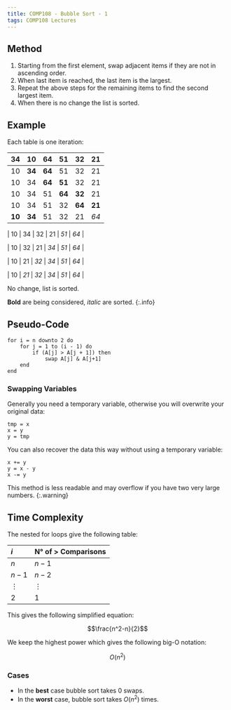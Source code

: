 ```yaml
---
title: COMP108 - Bubble Sort - 1
tags: COMP108 Lectures
---
```

## Method

1. Starting from the first element, swap adjacent items if they are not in ascending order.
1. When last item is reached, the last item is the largest.
1. Repeat the above steps for the remaining items to find the second largest item.
1. When there is no change the list is sorted.

## Example
Each table is one iteration:

| **34** | **10** | 64 | 51 | 32 | 21 |
| :-: | :-: | :-: | :-: | :-: | :-: |
| 10 | **34** | **64** | 51 | 32 | 21 |
| 10 | 34 | **64** | **51** | 32 | 21 |
| 10 | 34 | 51 | **64** | **32** | 21 |
| 10 | 34 | 51 | 32 | **64** | **21** |
| **10** | **34** | 51 | 32 | 21 | *64* |

| 10 | 34 | 32 | 21 | *51* | *64* |

| 10 | 32 | 21 | *34* | *51* | *64* |

| 10 | 21 | *32* | *34* | *51* | *64* |

| 10 | *21* | *32* | *34* | *51* | *64* |

No change, list is sorted.

**Bold** are being considered, *italic* are sorted.
{:.info}

## Pseudo-Code

```
for i = n downto 2 do
	for j = 1 to (i - 1) do
		if (A[j] > A[j + 1]) then
			swap A[j] & A[j+1]
	end
end
```

### Swapping Variables
Generally you need a temporary variable, otherwise you will overwrite your original data:

```
tmp = x
x = y
y = tmp
```

You can also recover the data this way without using a temporary variable:

```
x += y
y = x - y
x -= y
```

This method is less readable and may overflow if you have two very large numbers.
{:.warning}

## Time Complexity
The nested for loops give the following table:

| $i$ | N° of > Comparisons |
| :-- | :-- |
| $n$ | $n-1$ |
| $n-1$ | $n-2$ |
| $\vdots$ | $\vdots$ |
| 2 | 1 |

This gives the following simplified equation:

$$\frac{n^2-n}{2}$$

We keep the highest power which gives the following big-O notation:

$$O(n^2)$$

### Cases

* In the **best** case bubble sort takes 0 swaps.
* In the **worst** case, bubble sort takes $O(n^2)$ times.